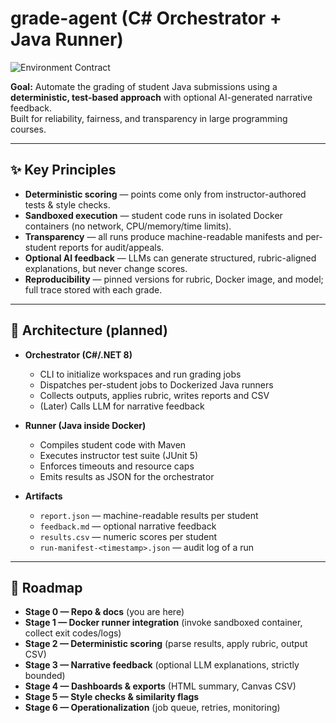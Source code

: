# grade-agent (C# Orchestrator + Java Runner)
![Environment Contract](https://github.com/<owner>/<repo>/actions/workflows/env-check.yml/badge.svg)


**Goal:** Automate the grading of student Java submissions using a **deterministic, test-based approach** with optional AI-generated narrative feedback.  
Built for reliability, fairness, and transparency in large programming courses.

---

## ✨ Key Principles
- **Deterministic scoring** — points come only from instructor-authored tests & style checks.
- **Sandboxed execution** — student code runs in isolated Docker containers (no network, CPU/memory/time limits).
- **Transparency** — all runs produce machine-readable manifests and per-student reports for audit/appeals.
- **Optional AI feedback** — LLMs can generate structured, rubric-aligned explanations, but never change scores.
- **Reproducibility** — pinned versions for rubric, Docker image, and model; full trace stored with each grade.

---

## 📐 Architecture (planned)
- **Orchestrator (C#/.NET 8)**  
  - CLI to initialize workspaces and run grading jobs  
  - Dispatches per-student jobs to Dockerized Java runners  
  - Collects outputs, applies rubric, writes reports and CSV  
  - (Later) Calls LLM for narrative feedback  

- **Runner (Java inside Docker)**  
  - Compiles student code with Maven  
  - Executes instructor test suite (JUnit 5)  
  - Enforces timeouts and resource caps  
  - Emits results as JSON for the orchestrator  

- **Artifacts**  
  - `report.json` — machine-readable results per student  
  - `feedback.md` — optional narrative feedback  
  - `results.csv` — numeric scores per student  
  - `run-manifest-<timestamp>.json` — audit log of a run  

---

## 🚦 Roadmap
- **Stage 0 — Repo & docs** (you are here)
- **Stage 1 — Docker runner integration** (invoke sandboxed container, collect exit codes/logs)
- **Stage 2 — Deterministic scoring** (parse results, apply rubric, output CSV)
- **Stage 3 — Narrative feedback** (optional LLM explanations, strictly bounded)
- **Stage 4 — Dashboards & exports** (HTML summary, Canvas CSV)
- **Stage 5 — Style checks & similarity flags**
- **Stage 6 — Operationalization** (job queue, retries, monitoring)
